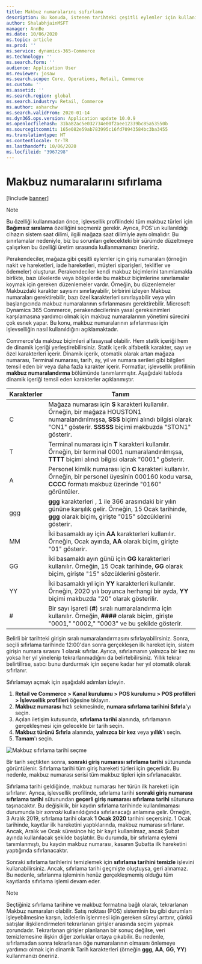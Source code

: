 ```yaml
---
title: Makbuz numaralarını sıfırlama
description: Bu konuda, istenen tarihteki çeşitli eylemler için kullanılan giriş numaralarının nasıl sıfırlanacağı açıklanmaktadır (örneğin, mali yıl veya takvim yılı).
author: ShalabhjainMSFT
manager: AnnBe
ms.date: 10/06/2020
ms.topic: article
ms.prod: ''
ms.service: dynamics-365-Commerce
ms.technology: ''
ms.search.form: ''
audience: Application User
ms.reviewer: josaw
ms.search.scope: Core, Operations, Retail, Commerce
ms.custom: ''
ms.assetid: ''
ms.search.region: global
ms.search.industry: Retail, Commerce
ms.author: asharchw
ms.search.validFrom: 2020-01-14
ms.dyn365.ops.version: Application update 10.0.9
ms.openlocfilehash: 31ba82ac5e032734e00f2aee12339bc85a53550b
ms.sourcegitcommit: 165e082e59ab783995c16fd70943584bc3ba3455
ms.translationtype: HT
ms.contentlocale: tr-TR
ms.lasthandoff: 10/06/2020
ms.locfileid: "3967298"
---
```

# <a name="reset-receipt-numbers"></a>Makbuz numaralarını sıfırlama 

[!include [banner](includes/banner.md)]

> [!NOTE]
> Bu özelliği kullanmadan önce, işlevsellik profilindeki tüm makbuz türleri için **Bağımsız sıralama** özelliğini seçmeniz gerekir. Ayrıca, POS'un kullanıldığı cihazın sistem saat dilimi, ilgili mağaza saat dilimiyle aynı olmalıdır. Bu sınırlamalar nedeniyle, biz bu sorunları gelecekteki bir sürümde düzeltmeye çalışırken bu özelliği üretim sırasında kullanmamanızı öneririz. 

Perakendeciler, mağaza gibi çeşitli eylemler için giriş numaraları (örneğin nakit ve hareketleri, iade hareketleri, müşteri siparişleri, teklifler ve ödemeler) oluşturur. Perakendeciler kendi makbuz biçimlerini tanımlamakla birlikte, bazı ülkelerde veya bölgelerde bu makbuz biçimlerine sınırlamalar koymak için gereken düzenlemeler vardır. Örneğin, bu düzenlemeler Makbuzdaki karakter sayısını sınırlayabilir, birbirini izleyen Makbuz numaraları gerektirebilir, bazı özel karakterleri sınırlayabilir veya yılın başlangıcında makbuz numaralarının sıfırlanmasını gerektirebilir. Microsoft Dynamics 365 Commerce, perakendecilerinin yasal gereksinimleri karşılamasına yardımcı olmak için makbuz numaralarının yönetimi sürecini çok esnek yapar. Bu konu, makbuz numaralarının sıfırlanması için işlevselliğin nasıl kullanıldığını açıklamaktadır.

Commerce'da makbuz biçimleri alfasayısal olabilir. Hem statik içeriği hem de dinamik içeriği yerleştirebilirsiniz. Statik içerik alfabetik karakter, sayı ve özel karakterleri içerir. Dinamik içerik, otomatik olarak artan mağaza numarası, Terminal numarası, tarih, ay, yıl ve numara serileri gibi bilgileri temsil eden bir veya daha fazla karakter içerir. Formatlar, işlevsellik profilinin **makbuz numaralandırma** bölümünde tanımlanmıştır. Aşağıdaki tabloda dinamik içeriği temsil eden karakterler açıklanmıştır.

| Karakterler | Tanım |
|------------|-------------|
| C          | Mağaza numarası için **S** karakteri kullanılır. Örneğin, bir mağaza HOUSTON1 numaralandırılmışsa, **SSS** biçimi alındı bilgisi olarak "ON1" gösterir. **SSSSS** biçimi makbuzda "STON1" gösterir. |
| T          | Terminal numarası için **T** karakteri kullanılır. Örneğin, bir terminal 0001 numaralandırılmışsa, **TTTT** biçimi alındı bilgisi olarak "0001" gösterir. |
| A          | Personel kimlik numarası için **C** karakteri kullanılır. Örneğin, bir personel üyesinin 000160 kodu varsa, **CCCC** formatı makbuz üzerinde "0160" görüntüler. |
| ggg        | **ggg** karakterleri , 1 ile 366 arasındaki bir yılın gününe karşılık gelir. Örneğin, 15 Ocak tarihinde, **ggg** olarak biçim, girişte "015" sözcüklerini gösterir. |
| MM         | İki basamaklı ay için **AA** karakterleri kullanılır. Örneğin, Ocak ayında, **AA** olarak biçim, girişte "01" gösterir. |
| GG         | İki basamaklı ayın günü için **GG** karakterleri kullanılır. Örneğin, 15 Ocak tarihinde, **GG** olarak biçim, girişte "15" sözcüklerini gösterir. |
| YY         | İki basamaklı yıl için **YY** karakterleri kullanılır. Örneğin, 2020 yılı boyunca herhangi bir ayda, **YY** biçimi makbuzda "20" olarak gösterilir. |
| \#         | Bir sayı işareti (**\#**) sıralı numaralandırma için kullanılır. Örneğin, **####** olarak biçim, girişte "0001," "0002," "0003" ve bu şekilde gösterir. |

Belirli bir tarihteki girişin sıralı numaralandırmasını sıfırlayabilirsiniz. Sonra, seçili sıfırlama tarihinde 12:00'dan sonra gerçekleşen ilk hareket için, sistem girişin numara sırasını 1 olarak sıfırlar. Ayrıca, sıfırlamanın yalnızca bir kez mı yoksa her yıl yinelenip tekrarlanmadığını da belirtebilirsiniz. Yıllık tekrar belirtilirse, satıcı bunu durdurmak için seçene kadar her yıl otomatik olarak sıfırlanır. 

Sıfırlamayı açmak için aşağıdaki adımları izleyin.

1. **Retail ve Commerce \> Kanal kurulumu \> POS kurulumu \> POS profilleri \> İşlevsellik profilleri** öğesine tıklayın.
1. **Makbuz numarası** hızlı sekmesinde, **numara sıfırlama tarihini Sıfırla**'yı seçin.
1. Açılan iletişim kutusunda, **sıfırlama tarihi** alanında, sıfırlamanın gerçekleşmesi için gelecekte bir tarih seçin.
1. **Makbuz türünü Sıfırla** alanında, **yalnızca bir kez** veya **yıllık**'ı seçin.
1. **Tamam**'ı seçin.

![Makbuz sıfırlama tarihi seçme](media/Enable_receipt_reset.png "Makbuz sıfırlama tarihi seçme")

Bir tarih seçtikten sonra, **sonraki giriş numarası sıfırlama tarihi** sütununda görüntülenir. Sıfırlama tarihi tüm giriş hareketi türleri için geçerlidir. Bu nedenle, makbuz numarası serisi tüm makbuz tipleri için sıfırlanacaktır.

Sıfırlama tarihi geldiğinde, makbuz numarası her türün ilk hareketi için sıfırlanır. Ayrıca, işlevsellik profilinde, sıfırlama tarihi **sonraki giriş numarası sıfırlama tarihi** sütunundan **geçerli giriş numarası sıfırlama tarihi** sütununa taşınacaktır. Bu değişiklik, bir kaydın sıfırlama tarihinde kullanılmaması durumunda bir *sonraki* kullanıldığında sıfırlanacağı anlamına gelir. Örneğin, 3 Aralık 2019, sıfırlama tarihi olarak **1 Ocak 2020** tarihini seçersiniz. 1 Ocak tarihinde, kayıtlar ilk hareketini yaptıklarında, makbuz numarası sıfırlanır. Ancak, Aralık ve Ocak süresince hiç bir kayıt kullanılmaz, ancak Şubat ayında kullanılacak şekilde başlatılır. Bu durumda, bir sıfırlama eylemi tanımlanmıştı, bu kaydın makbuz numarası, kasanın Şubatta ilk hareketini yaptığında sıfırlanacaktır.

Sonraki sıfırlama tarihlerini temizlemek için **sıfırlama tarihini temizle** işlevini kullanabilirsiniz. Ancak, sıfırlama tarihi geçmişte oluştuysa, geri alınamaz. Bu nedenle, sıfırlanma işleminin henüz gerçekleşmemiş olduğu tüm kayıtlarda sıfırlama işlemi devam eder.

> [!NOTE]
> Seçtiğiniz sıfırlama tarihine ve makbuz formatına bağlı olarak, tekrarlanan Makbuz numaraları olabilir. Satış noktası (POS) sisteminin bu gibi durumları işleyebilmesine karşın, iadelerin işlenmesi için gereken süreyi arttırır, çünkü satışlar ilişkilendirmeleri tekrarlanan girişler arasında seçim yapmak zorundadır. Tekrarlanan girişler planlanan bir sonuç değilse, veri temizlemesine ilişkin diğer zorluklar ortaya çıkabilir. Bu nedenle, sıfırlamadan sonra tekrarlanan öğe numaralarının olmasını önlemeye yardımcı olmak için dinamik Tarih karakterleri (örneğin **ggg**, **AA**, **GG**, **YY**) kullanmanızı öneririz.
